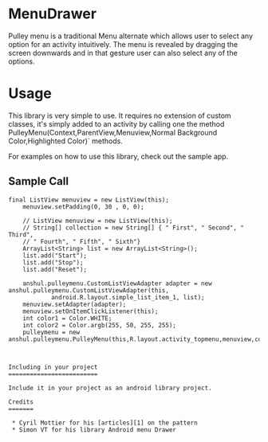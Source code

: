 ﻿MenuDrawer
==========

Pulley menu is a traditional Menu alternate which allows user to select any option for an activity intuitively. The menu is revealed by dragging the screen downwards and in that gesture user can also select any of the options. 



Usage
=====

This library is very simple to use. It requires no extension of custom classes,
it's simply added to an activity by calling one the method  PulleyMenu(Context,ParentView,Menuview,Normal Background Color,Highlighted Color)`
methods.

For examples on how to use this library, check out the sample app.


Sample Call 
---------
	final ListView menuview = new ListView(this);
		menuview.setPadding(0, 30 , 0, 0);

		// ListView menuview = new ListView(this);
		// String[] collection = new String[] { " First", " Second", " Third",
		// " Fourth", " Fifth", " Sixth"}
		ArrayList<String> list = new ArrayList<String>();
		list.add("Start");
		list.add("Stop");
		list.add("Reset");

		anshul.pulleymenu.CustomListViewAdapter adapter = new anshul.pulleymenu.CustomListViewAdapter(this,
				android.R.layout.simple_list_item_1, list);
		menuview.setAdapter(adapter);
		menuview.setOnItemClickListener(this);
		int color1 = Color.WHITE;
		int color2 = Color.argb(255, 50, 255, 255);
		pulleymenu = new anshul.pulleymenu.PulleyMenu(this,R.layout.activity_topmenu,menuview,color1,color2);
```


Including in your project
=========================

Include it in your project as an android library project.

Credits
=======

 * Cyril Mottier for his [articles][1] on the pattern
 * Simon VT for his library Android menu Drawer

